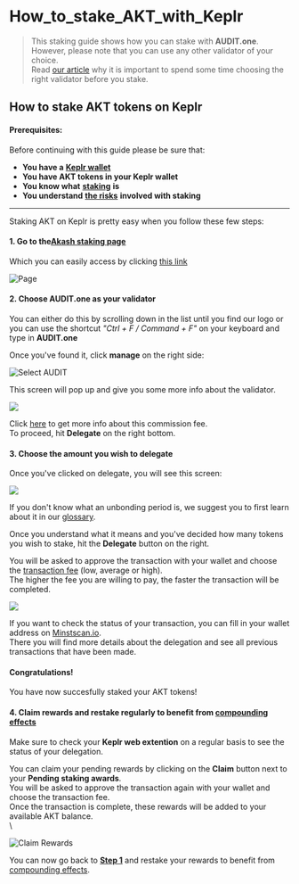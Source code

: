# How\_to\_stake\_AKT\_with\_Keplr

> This staking guide shows how you can stake with **AUDIT.one**.\
> However, please note that you can use any other validator of your choice.\
> Read [our article](importance\_of\_choosing\_the\_right\_validator.md) why it is important to spend some time choosing the right validator before you stake.

## How to stake AKT tokens on Keplr

#### Prerequisites:

Before continuing with this guide please be sure that:

* **You have a** [**Keplr wallet**](how\_to\_create\_a\_keplr\_wallet.md)
* **You have AKT tokens in your Keplr wallet**
* **You know what** [**staking**](what\_is\_staking.md) **is**
* **You understand** [**the risks**](risks\_of\_staking.md) **involved with staking**

***

Staking AKT on Keplr is pretty easy when you follow these few steps:

#### **1. Go to the**[**Akash staking page**](https://wallet.keplr.app/#/akashnet/stake)

Which you can easily access by clicking [this link](https://wallet.keplr.app/#/akashnet/stake)

![Page](https://user-images.githubusercontent.com/95366163/147964603-17f93b7b-4389-4a4f-8638-368ee679e4fe.png)

#### **2. Choose AUDIT.one as your validator**

You can either do this by scrolling down in the list until you find our logo or you can use the shortcut _"Ctrl + F / Command + F"_ on your keyboard and type in **AUDIT.one**

Once you've found it, click **manage** on the right side:

![Select AUDIT](https://user-images.githubusercontent.com/95366163/147964617-c330502e-85f8-4b1b-b428-f8599387cab9.png)

This screen will pop up and give you some more info about the validator.

![](https://user-images.githubusercontent.com/95366163/148529487-b486c51f-7cc1-46b4-b28f-d7f2cab97b6f.png)

Click [here](validator\_fee.md) to get more info about this commission fee.\
To proceed, hit **Delegate** on the right bottom.

#### **3. Choose the amount you wish to delegate**

Once you've clicked on delegate, you will see this screen:

![](https://user-images.githubusercontent.com/95366163/148521751-7173e5e6-ffd0-4fb0-8277-4b0b141161a8.png)

If you don't know what an unbonding period is, we suggest you to first learn about it in our [glossary](unbonding\_period.md).

Once you understand what it means and you've decided how many tokens you wish to stake, hit the **Delegate** button on the right.

You will be asked to approve the transaction with your wallet and choose the [transaction fee](transaction\_fees.md) (low, average or high).\
The higher the fee you are willing to pay, the faster the transaction will be completed.

![](https://user-images.githubusercontent.com/95366163/148521832-29bc1787-f26f-42e1-af27-273df7dd68cb.png)

If you want to check the status of your transaction, you can fill in your wallet address on [Minstscan.io](https://www.mintscan.io/akash).\
There you will find more details about the delegation and see all previous transactions that have been made.

#### **Congratulations!**

You have now succesfully staked your AKT tokens!

#### **4. Claim rewards and restake regularly to benefit from** [**compounding effects**](compounding\_interest.md)

Make sure to check your **Keplr web extention** on a regular basis to see the status of your delegation.

You can claim your pending rewards by clicking on the **Claim** button next to your **Pending staking awards**.\
You will be asked to approve the transaction again with your wallet and choose the transaction fee.\
Once the transaction is complete, these rewards will be added to your available AKT balance.\
\


![Claim Rewards](https://user-images.githubusercontent.com/95366163/148528041-905a2ada-5994-40f6-bebb-ac73813c3b79.png)

You can now go back to [**Step 1**](how\_to\_stake\_akt\_with\_keplr.md#step1) and restake your rewards to benefit from [compounding effects](compounding\_interest.md).
